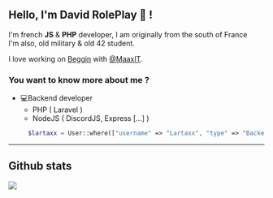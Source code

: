 ## Hello, I'm David RolePlay 👋 !
I'm french **JS** & **PHP** developer, I am originally from the south of France <br>
I'm also, old military & old 42 student.

I love working on [Beggin](https://beggin.fr) with [@MaaxIT](https://github.com/MaaxIT).

### You want to know more about me ?

* 💻Backend developer
    - PHP ( Laravel )
    - NodeJS ( DiscordJS, Express [...] )
  ```php
    $lartaxx = User::where(["username" => "Lartaxx", "type" => "Backend developer"])->first();
  ```
  
***

## Github stats
[![](https://github-readme-stats.vercel.app/api/top-langs/?username=lartaxx&hide=css,html,less,scss,hack,shell)](https://github.com/anuraghazra/github-readme-stats)
